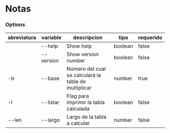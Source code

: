 # Notas

### Options

| abreviatura | variable | descripcion | tipo | requerido |
|---|---|---|---|---|
| | --help | Show help | boolean | false |
| |  --version  |     Show version number|  boolean | false | 
| -b | --base | Número del cual se calculará la tabla de multiplicar | number | true | 
| -l | --listar |  Flag para imprimir la tabla calculada | boolean | false |
| --len | --largo | Largo de la tabla a calcular   | number | false |